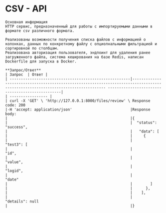 # CSV - API
    Основная информация
    HTTP сервис, предназначенный для работы с импортируемыми данными в формате csv различного формата.
    
    Реализованы возможности получения списка файлов с информацией о колонках, данных по конкретному файлу с опциолнальными фильтрацией и сортировкой по столбцам.
    Реализована авторизация пользователя, эндпоинт для удаления ранее загруженного файла, система кеширования на базе Redis, написан Dockerfile для запуска в Docker.

    **Запрос/Ответ**
    | Запрос  | Ответ |
    | ------------------------------------------------------|-------------------------------------------------------------------------------------------------------------------------------- -------------------------------------------------|                                                               | ----------------- |
    | curl -X 'GET' \ 'http://127.0.0.1:8000/files/review' \ Response code: 200
    |-H 'accept: application/json'                          |Response body:
    |                                                       |{
    |                                                       |  "status": "success",
    |                                                       |   "data": [
    |                                                       |     {    
    |                                                       |       "test3": [
    |                                                       |         "id",
    |                                                       |         "value",
    |                                                       |         "logid",
    |                                                       |         "date"
    |                                                       |        ]
    |                                                       |      },
    |                                                       |    ],
    |                                                       |    "details": null
    |                                                       |}
